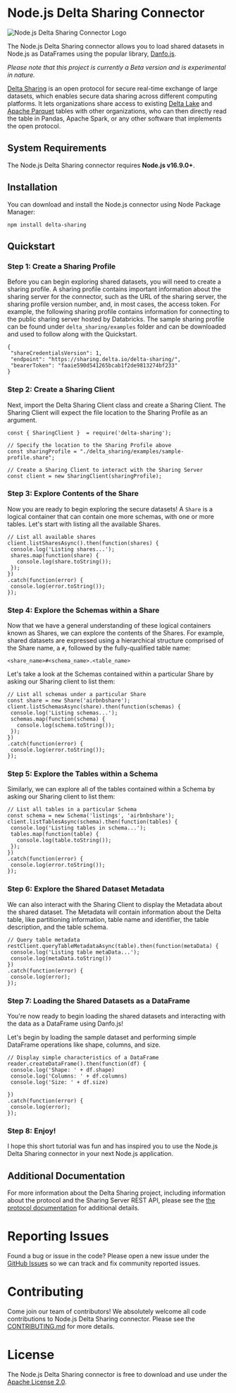 # Node.js Delta Sharing Connector
 
![Node.js Delta Sharing Connector Logo](/assets/images/delta-sharing-nodejs-transparent-bg.png)

The Node.js Delta Sharing connector allows you to load shared datasets in Node.js as DataFrames using the popular library, [Danfo.js](https://danfo.jsdata.org/).

_Please note that this project is currently a Beta version and is experimental in nature._

[Delta Sharing](https://delta.io/sharing) is an open protocol for secure real-time exchange of large datasets, which enables secure data sharing across different computing platforms. It lets organizations share access to existing [Delta Lake](https://delta.io) and [Apache Parquet](https://parquet.apache.org) tables with other organizations, who can then directly read the table in Pandas, Apache Spark, or any other software that implements the open protocol.
 
## System Requirements
 
The Node.js Delta Sharing connector requires **Node.js v16.9.0+**.
 
## Installation
 
You can download and install the Node.js connector using Node Package Manager:
 
```
npm install delta-sharing
```
 
## Quickstart
 
### Step 1: Create a Sharing Profile
 
Before you can begin exploring shared datasets, you will need to create a sharing profile. A sharing profile contains important information about the sharing server for the connector, such as the URL of the sharing server, the sharing profile version number, and, in most cases, the access token.
For example, the following sharing profile contains information for connecting to the public sharing server hosted by Databricks. The sample sharing profile can be found under `delta_sharing/examples` folder and can be downloaded and used to follow along with the Quickstart.
 
```
{
 "shareCredentialsVersion": 1,
 "endpoint": "https://sharing.delta.io/delta-sharing/",
 "bearerToken": "faaie590d541265bcab1f2de9813274bf233"
}
```
 
### Step 2: Create a Sharing Client
 
Next, import the Delta Sharing Client class and create a Sharing Client. The Sharing Client will expect the file location to the Sharing Profile as an argument.
 
```
const { SharingClient }  = require('delta-sharing');
 
// Specify the location to the Sharing Profile above
const sharingProfile = "./delta_sharing/examples/sample-profile.share";
 
// Create a Sharing Client to interact with the Sharing Server
const client = new SharingClient(sharingProfile);
```
 
### Step 3: Explore Contents of the Share
 
Now you are ready to begin exploring the secure datasets! A `Share` is a logical container that can contain one more schemas, with one or more tables. Let's start with listing all the available Shares.
 
```
// List all available shares
client.listSharesAsync().then(function(shares) {
 console.log('Listing shares...');
 shares.map(function(share) {
   console.log(share.toString());
 });
})
.catch(function(error) {
 console.log(error.toString());
});
```
 
### Step 4: Explore the Schemas within a Share
 
Now that we have a general understanding of these logical containers known as Shares, we can explore the contents of the Shares. For example, shared datasets are expressed using a hierarchical structure comprised of the Share name, a `#`, followed by the fully-qualified table name:
 
```
<share_name>#<schema_name>.<table_name>
```
 
Let's take a look at the Schemas contained within a particular Share by asking our Sharing client to list them:
 
```
// List all schemas under a particular Share
const share = new Share('airbnbshare');
client.listSchemasAsync(share).then(function(schemas) {
 console.log('Listing schemas...');
 schemas.map(function(schema) {
   console.log(schema.toString());
 });
})
.catch(function(error) {
 console.log(error.toString());
});
```
 
### Step 5: Explore the Tables within a Schema
 
Similarly, we can explore all of the tables contained within a Schema by asking our Sharing client to list them:
 
```
// List all tables in a particular Schema
const schema = new Schema('listings', 'airbnbshare');
client.listTablesAsync(schema).then(function(tables) {
 console.log('Listing tables in schema...');
 tables.map(function(table) {
   console.log(table.toString());
 });
})
.catch(function(error) {
 console.log(error.toString());
});
```
 
### Step 6: Explore the Shared Dataset Metadata
 
We can also interact with the Sharing Client to display the Metadata about the shared dataset. The Metadata will contain information about the Delta table, like partitioning information, table name and identifier, the table description, and the table schema.
 
```
// Query table metadata
restClient.queryTableMetadataAsync(table).then(function(metaData) {
 console.log('Listing table metaData...');
 console.log(metaData.toString()) 
})
.catch(function(error) {
 console.log(error);
});
```
 
### Step 7: Loading the Shared Datasets as a DataFrame
 
You're now ready to begin loading the shared datasets and interacting with the data as a DataFrame using Danfo.js!
 
Let's begin by loading the sample dataset and performing simple  DataFrame operations like shape, columns, and size.
 
```
// Display simple characteristics of a DataFrame
reader.createDataFrame().then(function(df) {
 console.log('Shape: ' + df.shape)
 console.log('Columns: ' + df.columns)
 console.log('Size: ' + df.size)
 
})
.catch(function(error) {
 console.log(error);
});
```

### Step 8: Enjoy!

I hope this short tutorial was fun and has inspired you to use the Node.js Delta Sharing connector in your next Node.js application.

 
## Additional Documentation
 
For more information about the Delta Sharing project, including information about the protocol and the Sharing Server REST API, please see the [the protocol documentation](https://github.com/delta-io/delta-sharing/blob/main/PROTOCOL.md) for additional details.

# Reporting Issues

Found a bug or issue in the code? Please open a new issue under the [GitHub Issues](https://github.com/delta-incubator/delta-sharing-connectors/issues) so we can track and fix community reported issues.

# Contributing 
Come join our team of contributors! We absolutely welcome all code contributions to Node.js Delta Sharing connector. Please see the [CONTRIBUTING.md](https://github.com/delta-incubator/delta-sharing-connectors/blob/master/CONTRIBUTING.md) for more details.

# License
The Node.js Delta Sharing connector is free to download and use under the [Apache License 2.0](https://github.com/delta-incubator/delta-sharing-connectors/blob/master/LICENSE.txt).
 